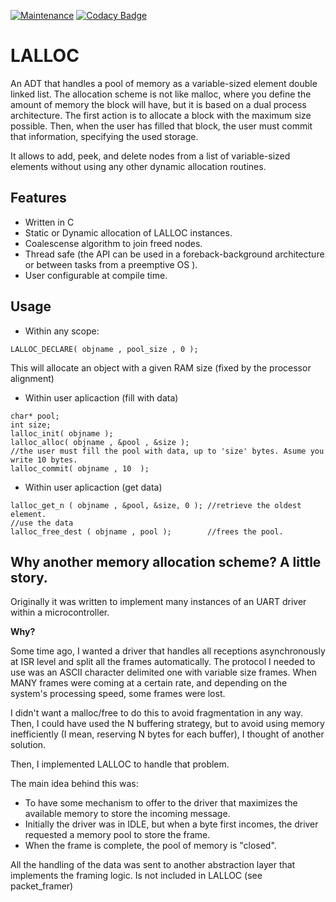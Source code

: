 [![Maintenance](https://img.shields.io/badge/Maintained%3F-yes-green.svg)](https://gitlab.com/fbucafusco/lalloc/-/network/master)
[![Codacy Badge](https://app.codacy.com/project/badge/Grade/37c027e716c64b5eaa6acad2f3e88186)](https://www.codacy.com?utm_source=gitlab.com&amp;utm_medium=referral&amp;utm_content=fbucafusco/lalloc&amp;utm_campaign=Badge_Grade)
# LALLOC

An ADT that handles a pool of memory as a variable-sized element double linked list. The allocation scheme is not like malloc, where you define the amount of memory the block will have, but it is based on a dual process architecture. The first action is to allocate a block with the maximum size possible. Then, when the user has filled that block, the user must commit that information, specifying the used storage. 

It allows to add, peek, and delete nodes from a list of variable-sized elements without using any other dynamic allocation routines.

## Features

  - Written in C
  - Static or Dynamic allocation of LALLOC instances.
  - Coalescense algorithm to join freed nodes.
  - Thread safe (the API can be used in a foreback-background architecture or between tasks from a preemptive OS ).
  - User configurable at compile time.

## Usage

   - Within any scope:

```
LALLOC_DECLARE( objname , pool_size , 0 ); 
```

This will allocate an object with a given RAM size (fixed by the processor alignment)

   - Within user aplicaction (fill with data)

```
char* pool;
int size;
lalloc_init( objname );
lalloc_alloc( objname , &pool , &size );
//the user must fill the pool with data, up to 'size' bytes. Asume you write 10 bytes.
lalloc_commit( objname , 10  ); 
```

   - Within user aplicaction (get data)

```
lalloc_get_n ( objname , &pool, &size, 0 ); //retrieve the oldest element.
//use the data
lalloc_free_dest ( objname , pool );        //frees the pool. 
```

## Why another memory allocation scheme? A little story.

Originally it was written to implement many instances of an UART driver within a microcontroller.

**Why?**

Some time ago, I wanted a driver that handles all receptions asynchronously at ISR level and split all the frames automatically. 
The protocol I needed to use was an ASCII character delimited one with variable size frames. 
When MANY frames were coming at a certain rate, and depending on the system's processing speed, some frames were lost.

I didn't want a malloc/free to do this to avoid fragmentation in any way. Then, I could have used the N buffering strategy, but to avoid using memory inefficiently (I mean, reserving N bytes for each buffer), I thought of another solution.

Then, I implemented LALLOC to handle that problem.

The main idea behind this was: 
- To have some mechanism to offer to the driver that maximizes the available memory to store the incoming message. 
- Initially the driver was in IDLE, but when a byte first incomes, the driver requested a memory pool to store the frame. 
- When the frame is complete, the pool of memory is "closed".

All the handling of the data was sent to another abstraction layer that implements the framing logic. Is not included in LALLOC (see packet_framer)

